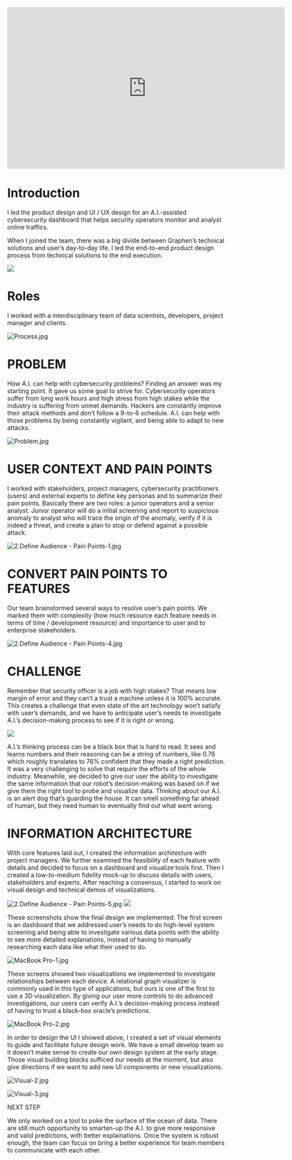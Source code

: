 <iframe src="https://player.vimeo.com/video/298942394" width="640" height="373" frameborder="0" allow="autoplay; fullscreen" allowfullscreen></iframe>

# Introduction

I led the product design and UI / UX design for an A.I.-assisted cybersecurity dashboard that helps security operators monitor and analyst online traffics.

When I joined the team, there was a big divide between Graphen’s technical solutions and user’s day-to-day life. I led the end-to-end product design process from technical solutions to the end execution.

![](https://paper-attachments.dropbox.com/s_9FCB84EFBC580CB5605114E61EA103B6902650A4F0886287613E54B90E99A86C_1566180350162_Process_Export.jpg)

# Roles

I worked with a interdisciplinary team of data scientists, developers, project manager and clients.

![Process.jpg](https://images.squarespace-cdn.com/content/v1/58ec7896725e25240ec4c731/1562937085559-NRH9IS87RH35XRR69MFT/ke17ZwdGBToddI8pDm48kIvqM2IcWgfR8v1kOUTUPKh7gQa3H78H3Y0txjaiv_0fDoOvxcdMmMKkDsyUqMSsMWxHk725yiiHCCLfrh8O1z4YTzHvnKhyp6Da-NYroOW3ZGjoBKy3azqku80C789l0vIHRucUU7a1Vci15HXS8HJQBuVbtxegbxVHZtXww89d9r7SKtNgWbMnX6FF_-eBCA/Process.jpg?format=2500w)

# PROBLEM

How A.I. can help with cybersecurity problems? Finding an answer was my starting point. It gave us some goal to strive for.
Cybersecurity operators suffer from long work hours and high stress from high stakes while the industry is suffering from unmet demands.
Hackers are constantly improve their attack methods and don’t follow a 9-to-6 schedule. A.I. can help with those problems by being constantly vigilant, and being able to adapt to new attacks.

![Problem.jpg](https://images.squarespace-cdn.com/content/v1/58ec7896725e25240ec4c731/1562942803876-SDCC3ACTD0YFWKNCHBVI/ke17ZwdGBToddI8pDm48kIIWdAnyBSrZ5E6Gv7JXlDh7gQa3H78H3Y0txjaiv_0fDoOvxcdMmMKkDsyUqMSsMWxHk725yiiHCCLfrh8O1z4YTzHvnKhyp6Da-NYroOW3ZGjoBKy3azqku80C789l0k9kZPbuygN4RSDPe_G5PO_pbVb0jdkjHmk-MhSr8npod9fyhKaF6iH64GfT8sX2GQ/Problem.jpg?format=1500w)

# USER CONTEXT AND PAIN POINTS

I worked with stakeholders, project managers, cybersecurity practitioners (users) and external experts to define key personas and to summarize their pain points.
Basically there are two roles: a junior operators and a senior analyst. Junior operator will do a initial screening and report to suspicious anomaly to analyst who will trace the origin of the anomaly, verify if it is indeed a threat, and create a plan to stop or defend against a possible attack.

![2.Define Audience - Pain Points-1.jpg](https://images.squarespace-cdn.com/content/v1/58ec7896725e25240ec4c731/1562942889856-B2X357UWRRURTVA2EK16/ke17ZwdGBToddI8pDm48kIIWdAnyBSrZ5E6Gv7JXlDh7gQa3H78H3Y0txjaiv_0fDoOvxcdMmMKkDsyUqMSsMWxHk725yiiHCCLfrh8O1z4YTzHvnKhyp6Da-NYroOW3ZGjoBKy3azqku80C789l0k9kZPbuygN4RSDPe_G5PO_pbVb0jdkjHmk-MhSr8npod9fyhKaF6iH64GfT8sX2GQ/2.Define+Audience+-+Pain+Points-1.jpg?format=2500w)

# CONVERT PAIN POINTS TO FEATURES

Our team brainstormed several ways to resolve user’s pain points. We marked them with complexity (how much resource each feature needs in terms of time / development resource) and importance to user and to enterprise stakeholders.

![2.Define Audience - Pain Points-4.jpg](https://images.squarespace-cdn.com/content/v1/58ec7896725e25240ec4c731/1562943025750-CHJ3RE14Y6SGYH438BQM/ke17ZwdGBToddI8pDm48kIIWdAnyBSrZ5E6Gv7JXlDh7gQa3H78H3Y0txjaiv_0fDoOvxcdMmMKkDsyUqMSsMWxHk725yiiHCCLfrh8O1z4YTzHvnKhyp6Da-NYroOW3ZGjoBKy3azqku80C789l0k9kZPbuygN4RSDPe_G5PO_pbVb0jdkjHmk-MhSr8npod9fyhKaF6iH64GfT8sX2GQ/2.Define+Audience+-+Pain+Points-4.jpg?format=2500w)

# CHALLENGE

Remember that security officer is a job with high stakes? That means low margin of error and they can’t a trust a machine unless it is 100% accurate. This creates a challenge that even state of the art technology won’t satisfy with user’s demands, and we have to anticipate user’s needs to investigate A.I.’s decision-making process to see if it is right or wrong.

![](https://paper-attachments.dropbox.com/s_9FCB84EFBC580CB5605114E61EA103B6902650A4F0886287613E54B90E99A86C_1566179622877_image.png)

A.I.’s thinking process can be a black box that is hard to read. It sees and learns numbers and their reasoning can be a string of numbers, like 0.76 which roughly translates to 76% confident that they made a right prediction. It was a very challenging to solve that require the efforts of the whole industry. Meanwhile, we decided to give our user the ability to investigate the same information that our robot’s decision-making was based on if we give them the right tool to probe and visualize data. Thinking about our A.I. is an alert dog that’s guarding the house. It can smell something far ahead of human, but they need human to eventually find out what went wrong.

# INFORMATION ARCHITECTURE

With core features laid out, I created the information architecture with project managers. We further examined the feasibility of each feature with details and decided to focus on a dashboard and visualize tools first.
Then I created a low-to-medium fidelity mock-up to discuss details with users, stakeholders and experts. After reaching a consensus, I started to work on visual design and technical demos of visualizations.

![2.Define Audience - Pain Points-5.jpg](https://images.squarespace-cdn.com/content/v1/58ec7896725e25240ec4c731/1562642795851-1V71QMFHCEWZMQ6EWX82/ke17ZwdGBToddI8pDm48kIIWdAnyBSrZ5E6Gv7JXlDh7gQa3H78H3Y0txjaiv_0fDoOvxcdMmMKkDsyUqMSsMWxHk725yiiHCCLfrh8O1z4YTzHvnKhyp6Da-NYroOW3ZGjoBKy3azqku80C789l0k9kZPbuygN4RSDPe_G5PO_pbVb0jdkjHmk-MhSr8npod9fyhKaF6iH64GfT8sX2GQ/2.Define+Audience+-+Pain+Points-5.jpg?format=1500w)
![](https://paper-attachments.dropbox.com/s_9FCB84EFBC580CB5605114E61EA103B6902650A4F0886287613E54B90E99A86C_1566179647178_image.png)

These screenshots show the final design we implemented. The first screen is an dashboard that we addressed user’s needs to do high-level system screening and being able to investigate various data points with the ability to see more detailed explanations, instead of having to manually researching each data like what their used to do.

![MacBook Pro-1.jpg](https://images.squarespace-cdn.com/content/v1/58ec7896725e25240ec4c731/1562642841599-RA8143YCX8U7QQTGSUAV/ke17ZwdGBToddI8pDm48kIIWdAnyBSrZ5E6Gv7JXlDh7gQa3H78H3Y0txjaiv_0fDoOvxcdMmMKkDsyUqMSsMWxHk725yiiHCCLfrh8O1z4YTzHvnKhyp6Da-NYroOW3ZGjoBKy3azqku80C789l0k9kZPbuygN4RSDPe_G5PO_pbVb0jdkjHmk-MhSr8npod9fyhKaF6iH64GfT8sX2GQ/MacBook+Pro-1.jpg?format=2500w)

These screens showed two visualizations we implemented to investigate relationships between each device. A relational graph visualizer is commonly used in this type of applications, but ours is one of the first to use a 3D visualization. By giving our user more controls to do advanced investigations, our users can verify A.I.’s decision-making process instead of having to trust a black-box oracle’s predictions.

![MacBook Pro-2.jpg](https://images.squarespace-cdn.com/content/v1/58ec7896725e25240ec4c731/1562642862799-1JNQ21PISGJ3E00NA1ZE/ke17ZwdGBToddI8pDm48kIIWdAnyBSrZ5E6Gv7JXlDh7gQa3H78H3Y0txjaiv_0fDoOvxcdMmMKkDsyUqMSsMWxHk725yiiHCCLfrh8O1z4YTzHvnKhyp6Da-NYroOW3ZGjoBKy3azqku80C789l0k9kZPbuygN4RSDPe_G5PO_pbVb0jdkjHmk-MhSr8npod9fyhKaF6iH64GfT8sX2GQ/MacBook+Pro-2.jpg?format=2500w)

In order to design the UI I showed above, I created a set of visual elements to guide and facilitate future design work. We have a small develop team so it doesn’t make sense to create our own design system at the early stage. Those visual building blocks sufficed our needs at the moment, but also give directions if we want to add new UI components or new visualizations.

![Visual-2.jpg](https://images.squarespace-cdn.com/content/v1/58ec7896725e25240ec4c731/1562642884374-AMHMN21E0BJL6J74ZJYE/ke17ZwdGBToddI8pDm48kIIWdAnyBSrZ5E6Gv7JXlDh7gQa3H78H3Y0txjaiv_0fDoOvxcdMmMKkDsyUqMSsMWxHk725yiiHCCLfrh8O1z4YTzHvnKhyp6Da-NYroOW3ZGjoBKy3azqku80C789l0k9kZPbuygN4RSDPe_G5PO_pbVb0jdkjHmk-MhSr8npod9fyhKaF6iH64GfT8sX2GQ/Visual-2.jpg?format=2500w)

![Visual-3.jpg](https://images.squarespace-cdn.com/content/v1/58ec7896725e25240ec4c731/1562642892969-IJ0WZ6LUA684GJCX0ZWC/ke17ZwdGBToddI8pDm48kIIWdAnyBSrZ5E6Gv7JXlDh7gQa3H78H3Y0txjaiv_0fDoOvxcdMmMKkDsyUqMSsMWxHk725yiiHCCLfrh8O1z4YTzHvnKhyp6Da-NYroOW3ZGjoBKy3azqku80C789l0k9kZPbuygN4RSDPe_G5PO_pbVb0jdkjHmk-MhSr8npod9fyhKaF6iH64GfT8sX2GQ/Visual-3.jpg?format=2500w)

NEXT STEP

We only worked on a tool to poke the surface of the ocean of data. There are still much opportunity to smarten-up the A.I. to give more responsive and valid predictions, with better explainations. Once the system is robust enough, the team can focus on bring a better experience for team members to communicate with each other.
